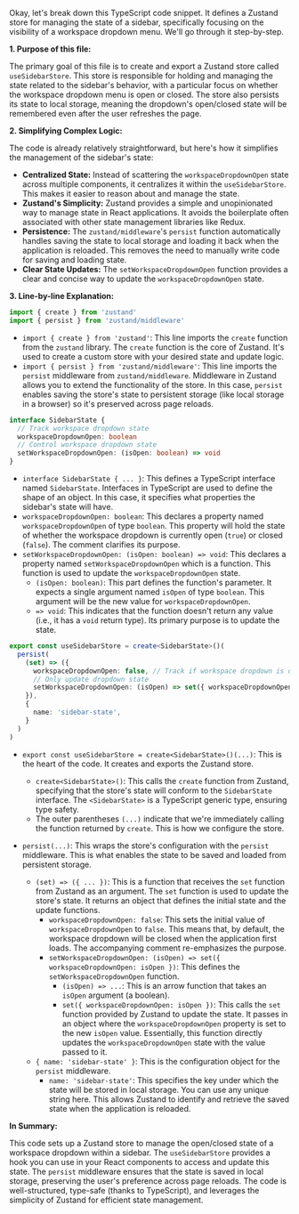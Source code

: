 Okay, let's break down this TypeScript code snippet. It defines a Zustand store for managing the state of a sidebar, specifically focusing on the visibility of a workspace dropdown menu.  We'll go through it step-by-step.

**1. Purpose of this file:**

The primary goal of this file is to create and export a Zustand store called `useSidebarStore`. This store is responsible for holding and managing the state related to the sidebar's behavior, with a particular focus on whether the workspace dropdown menu is open or closed.  The store also persists its state to local storage, meaning the dropdown's open/closed state will be remembered even after the user refreshes the page.

**2. Simplifying Complex Logic:**

The code is already relatively straightforward, but here's how it simplifies the management of the sidebar's state:

*   **Centralized State:** Instead of scattering the `workspaceDropdownOpen` state across multiple components, it centralizes it within the `useSidebarStore`. This makes it easier to reason about and manage the state.
*   **Zustand's Simplicity:** Zustand provides a simple and unopinionated way to manage state in React applications.  It avoids the boilerplate often associated with other state management libraries like Redux.
*   **Persistence:** The `zustand/middleware`'s `persist` function automatically handles saving the state to local storage and loading it back when the application is reloaded.  This removes the need to manually write code for saving and loading state.
*   **Clear State Updates:** The `setWorkspaceDropdownOpen` function provides a clear and concise way to update the `workspaceDropdownOpen` state.

**3. Line-by-line Explanation:**

```typescript
import { create } from 'zustand'
import { persist } from 'zustand/middleware'
```

*   `import { create } from 'zustand'`:  This line imports the `create` function from the `zustand` library.  The `create` function is the core of Zustand.  It's used to create a custom store with your desired state and update logic.
*   `import { persist } from 'zustand/middleware'`: This line imports the `persist` middleware from `zustand/middleware`. Middleware in Zustand allows you to extend the functionality of the store.  In this case, `persist` enables saving the store's state to persistent storage (like local storage in a browser) so it's preserved across page reloads.

```typescript
interface SidebarState {
  // Track workspace dropdown state
  workspaceDropdownOpen: boolean
  // Control workspace dropdown state
  setWorkspaceDropdownOpen: (isOpen: boolean) => void
}
```

*   `interface SidebarState { ... }`: This defines a TypeScript interface named `SidebarState`. Interfaces in TypeScript are used to define the shape of an object. In this case, it specifies what properties the sidebar's state will have.
*   `workspaceDropdownOpen: boolean`:  This declares a property named `workspaceDropdownOpen` of type `boolean`. This property will hold the state of whether the workspace dropdown is currently open (`true`) or closed (`false`). The comment clarifies its purpose.
*   `setWorkspaceDropdownOpen: (isOpen: boolean) => void`: This declares a property named `setWorkspaceDropdownOpen` which is a function. This function is used to update the `workspaceDropdownOpen` state.
    *   `(isOpen: boolean)`:  This part defines the function's parameter.  It expects a single argument named `isOpen` of type `boolean`.  This argument will be the new value for `workspaceDropdownOpen`.
    *   `=> void`: This indicates that the function doesn't return any value (i.e., it has a `void` return type). Its primary purpose is to update the state.

```typescript
export const useSidebarStore = create<SidebarState>()(
  persist(
    (set) => ({
      workspaceDropdownOpen: false, // Track if workspace dropdown is open
      // Only update dropdown state
      setWorkspaceDropdownOpen: (isOpen) => set({ workspaceDropdownOpen: isOpen }),
    }),
    {
      name: 'sidebar-state',
    }
  )
)
```

*   `export const useSidebarStore = create<SidebarState>()(...)`: This is the heart of the code.  It creates and exports the Zustand store.
    *   `create<SidebarState>()`: This calls the `create` function from Zustand, specifying that the store's state will conform to the `SidebarState` interface.  The `<SidebarState>` is a TypeScript generic type, ensuring type safety.
    *   The outer parentheses `(...)` indicate that we're immediately calling the function returned by `create`.  This is how we configure the store.

*   `persist(...)`: This wraps the store's configuration with the `persist` middleware. This is what enables the state to be saved and loaded from persistent storage.
    *   `(set) => ({ ... })`: This is a function that receives the `set` function from Zustand as an argument. The `set` function is used to update the store's state.  It returns an object that defines the initial state and the update functions.
        *   `workspaceDropdownOpen: false`: This sets the initial value of `workspaceDropdownOpen` to `false`.  This means that, by default, the workspace dropdown will be closed when the application first loads. The accompanying comment re-emphasizes the purpose.
        *   `setWorkspaceDropdownOpen: (isOpen) => set({ workspaceDropdownOpen: isOpen })`: This defines the `setWorkspaceDropdownOpen` function.
            *   `(isOpen) => ...`: This is an arrow function that takes an `isOpen` argument (a boolean).
            *   `set({ workspaceDropdownOpen: isOpen })`: This calls the `set` function provided by Zustand to update the state.  It passes in an object where the `workspaceDropdownOpen` property is set to the new `isOpen` value.  Essentially, this function directly updates the `workspaceDropdownOpen` state with the value passed to it.
    *   `{ name: 'sidebar-state' }`: This is the configuration object for the `persist` middleware.
        *   `name: 'sidebar-state'`: This specifies the key under which the state will be stored in local storage.  You can use any unique string here.  This allows Zustand to identify and retrieve the saved state when the application is reloaded.

**In Summary:**

This code sets up a Zustand store to manage the open/closed state of a workspace dropdown within a sidebar. The `useSidebarStore` provides a hook you can use in your React components to access and update this state. The `persist` middleware ensures that the state is saved in local storage, preserving the user's preference across page reloads. The code is well-structured, type-safe (thanks to TypeScript), and leverages the simplicity of Zustand for efficient state management.
